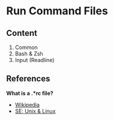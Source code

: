 # Run Command Files

## Content

1. Common
2. Bash & Zsh
3. Input (Readline)

## References

**What is a .\*rc file?**

* [Wikipedia](https://en.wikipedia.org/wiki/Run_commands)
* [SE: Unix & Linux](https://unix.stackexchange.com/questions/3467/what-does-rc-in-bashrc-stand-for)